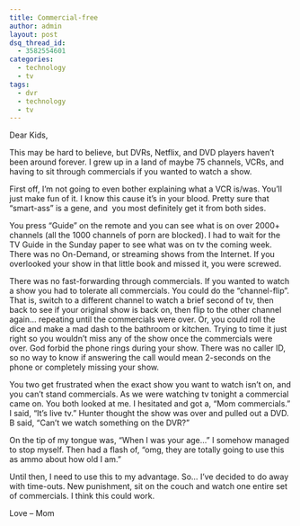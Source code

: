 ```yaml
---
title: Commercial-free
author: admin
layout: post
dsq_thread_id:
  - 3582554601
categories:
  - technology
  - tv
tags:
  - dvr
  - technology
  - tv
---
```

Dear Kids,

This may be hard to believe, but DVRs, Netflix, and DVD players haven&#8217;t been around forever. I grew up in a land of maybe 75 channels, VCRs, and having to sit through commercials if you wanted to watch a show.

First off, I&#8217;m not going to even bother explaining what a VCR is/was. You&#8217;ll just make fun of it. I know this cause it&#8217;s in your blood. Pretty sure that &#8220;smart-ass&#8221; is a gene, and  you most definitely get it from both sides.

You press &#8220;Guide&#8221; on the remote and you can see what is on over 2000+ channels (all the 1000 channels of porn are blocked). I had to wait for the TV Guide in the Sunday paper to see what was on tv the coming week. There was no On-Demand, or streaming shows from the Internet. If you overlooked your show in that little book and missed it, you were screwed.

There was no fast-forwarding through commercials. If you wanted to watch a show you had to tolerate all commercials. You could do the &#8220;channel-flip&#8221;. That is, switch to a different channel to watch a brief second of tv, then back to see if your original show is back on, then flip to the other channel again&#8230; repeating until the commercials were over. Or, you could roll the dice and make a mad dash to the bathroom or kitchen. Trying to time it just right so you wouldn&#8217;t miss any of the show once the commercials were over. God forbid the phone rings during your show. There was no caller ID, so no way to know if answering the call would mean 2-seconds on the phone or completely missing your show.

You two get frustrated when the exact show you want to watch isn&#8217;t on, and you can&#8217;t stand commercials. As we were watching tv tonight a commercial came on. You both looked at me. I hesitated and got a, &#8220;Mom commercials.&#8221; I said, &#8220;It&#8217;s live tv.&#8221; Hunter thought the show was over and pulled out a DVD. B said, &#8220;Can&#8217;t we watch something on the DVR?&#8221;

On the tip of my tongue was, &#8220;When I was your age&#8230;&#8221; I somehow managed to stop myself. Then had a flash of, &#8220;omg, they are totally going to use this as ammo about how old I am.&#8221;

Until then, I need to use this to my advantage. So&#8230; I&#8217;ve decided to do away with time-outs. New punishment, sit on the couch and watch one entire set of commercials. I think this could work.

Love &#8211; Mom
